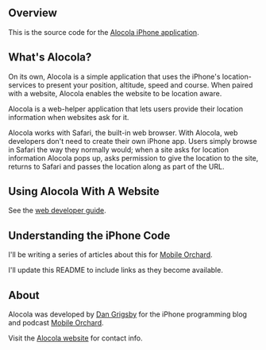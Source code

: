 Overview
--------

This is the source code for the [Alocola iPhone application](http://www.alocola.com).


What's Alocola?
---------------

On its own, Alocola is a simple application that uses the iPhone's location-services to present your position, altitude, speed and course. When paired with a website, Alocola enables the website to be location aware.

Alocola is a web-helper application that lets users provide their location information when websites ask for it.

Alocola works with Safari, the built-in web browser. With Alocola, web developers don't need to create their own iPhone app. Users simply browse in Safari the way they normally would; when a site asks for location information Alocola pops up, asks permission to give the location to the site, returns to Safari and passes the location along as part of the URL.


Using Alocola With A Website
----------------------------

See the [web developer guide](http://www.alocola.com/developer.html).


Understanding the iPhone Code
-----------------------------

I'll be writing a series of articles about this for [Mobile Orchard](http://www.mobileorchard.com).  

I'll update this README to include links as they become available.


About
-----

Alocola was developed by [Dan Grigsby](http://www.unpossible.com) for the iPhone programming blog and podcast [Mobile Orchard](http://www.mobileorchard.com).  

Visit the [Alocola website](http://www.alocola.com) for contact info.
